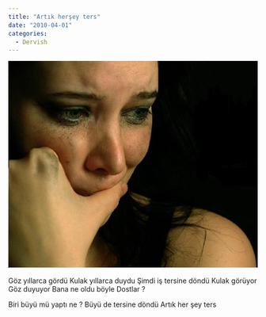 ```yaml
---
title: "Artık herşey ters"
date: "2010-04-01"
categories: 
  - Dervish
---
```


[![alayan.jpg](../uploads/2010/04/alayan.jpg)](../uploads/2010/04/alayan.jpg "alayan.jpg")

Göz yıllarca gördü Kulak yıllarca duydu Şimdi iş tersine döndü Kulak görüyor Göz duyuyor Bana ne oldu böyle Dostlar ?

Biri büyü mü yaptı ne ? Büyü de tersine döndü Artık her şey ters
